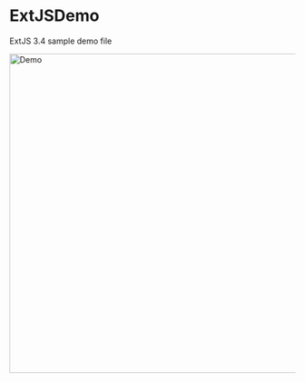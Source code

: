 # ExtJSDemo

ExtJS 3.4 sample demo file

<img width="563" alt="Demo" src="https://github.com/DigitalBox98/ExtJSDemo/assets/57635141/ad0bd38f-3cc1-416e-a547-c897219abda5">
